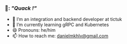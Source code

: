 ### 🦆: *"Quack !"*

- 🔭 I’m an integration and backend developer at tictuk
- 🌱 I’m currently learning gRPC and Kubernetes
- 😄 Pronouns: he/him
- 📫 How to reach me: danielmkhlv@gmail.com

